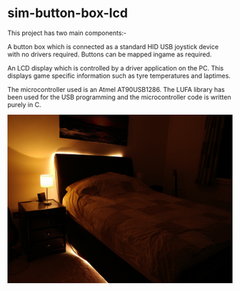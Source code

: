 # sim-button-box-lcd
This project has two main components:-

A button box which is connected as a standard HID USB joystick device with no drivers required. Buttons can be mapped ingame as required.

An LCD display which is controlled by a driver application on the PC. This displays game specific information such as tyre temperatures and laptimes. 

The microcontroller used is an Atmel AT90USB1286. The LUFA library has been used for the USB programming and the microcontroller code is written purely in C.

![image](https://github.com/RupertHSmith/sim-button-box-lcd/blob/master/img/device/IMG_20201103_173257.jpg)
